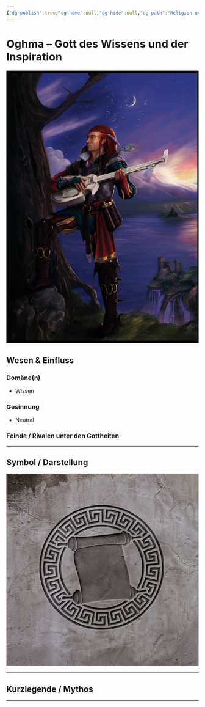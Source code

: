 ```yaml
---
{"dg-publish":true,"dg-home":null,"dg-hide":null,"dg-path":"Religion und Götter/Götter/Oghma.md","name":"Oghma","alignment":"N","domäne":["knowledge"],"symbol":"Blank scroll","tags":["magic","religion","god"],"permalink":"/religion-und-goetter/goetter/oghma/","dgPassFrontmatter":true}
---
```



# **Oghma** – Gott des Wissens und der Inspiration

![_ce__oghma__lord_of_knowledge_by_thepastart_d4wif87-pre.jpg](/img/user/_Bilder/Gods/Oghma/_ce__oghma__lord_of_knowledge_by_thepastart_d4wif87-pre.jpg)

## **Wesen & Einfluss**

### Domäne(n)

- Wissen

### Gesinnung

- Neutral


### Feinde / Rivalen unter den Gottheiten


---

## Symbol / Darstellung

![oghma-01.jpg](/img/user/_Bilder/Gods/Oghma/oghma-01.jpg)

---

## **Kurzlegende / Mythos**




---
